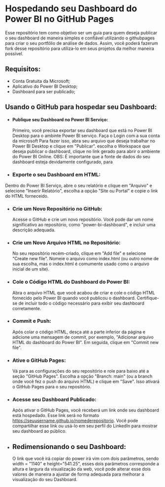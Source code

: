 # Hospedando seu Dashboard do Power BI no GitHub Pages

Esse repositório tem como objetivo ser um guia para quem deseja publicar o seu dashboard de maneira simples e confiável utilizando o githubpages para criar o seu portfólio de análise de dados. Assim, você poderá fazerum fork desse repositório para utiliza-lo em seus projetos da melhor maneira possível.

## Requisitos:
- Conta Gratuita da Microsoft;
- Aplicativo do Power BI Desktop;
- Dashboard para ser publicado;

## Usando o GitHub para hospedar seu Dashboard:

- #### Publique seu Dashboard no Power BI Serviço:
  Primeiro, você precisa exportar seu dashboard que está no Power BI Desktop para o ambinte Power BI serviço. Faça o Login com a sua conta da microsoft Para fazer isso, abra seu arquivo que deseja trabalhar no Power BI Desktop e clique em "Publicar".
  escolha o Workspace que deseja publicar o dashboard, clique no link gerado para abrir o ambiente do Power BI Online.
  OBS: É importante que a fonte de dados do seu dashboard esteja devidamente configurado, para

- ### Exporte o seu Dashboard em HTML:
 Dentro do Power BI Serviço, abre o seu relatório e clique em "Arquivo" e selecione "Inserir Relatório", escolha a opção "Site ou Portal" e copie o link do HTML forneceido.

- ### Crie um Novo Repositório no GitHub:
  Acesse o GitHub e crie um novo repositório. Você pode dar um nome significativo ao repositório, como "power-bi-dashboard", e incluir uma descrição adequada.

- ### Crie um Novo Arquivo HTML no Repositório:
  No seu repositório recém-criado, clique em "Add file" e selecione "Create new file". Nomeie o arquivo como index.html (ou outro nome de sua escolha, mas o index.html é comumente usado como o arquivo inicial de um site).

- ### Cole o Código HTML do Dashboard do Power BI:
  Abra o arquivo HTML que você acabou de criar e cole o código HTML fornecido pelo Power BI quando você publicou o dashboard. Certifique-se de incluir todo o código necessário para exibir seu dashboard corretamente.

- ### Commit e Push:
  Após colar o código HTML, desça até a parte inferior da página e adicione uma mensagem de commit, por exemplo, "Adicionar arquivo HTML do dashboard do Power BI". Em seguida, clique em "Commit new file".

- ### Ative o GitHub Pages:
  Vá para as configurações do seu repositório e role para baixo até a seção "GitHub Pages". Escolha a opção "Branch: main" (ou a branch onde você fez o push do arquivo HTML) e clique em "Save". Isso ativará o GitHub Pages para o seu repositório.

- ### Acesse seu Dashboard Publicado:
  Após ativar o GitHub Pages, você receberá um link onde seu dashboard está hospedado. Esse link será no formato https://seuusername.github.io/nomederepositorio. Você pode compartilhar esse link ou usá-lo em seu perfil do LinkedIn para mostrar seu dashboard ao público.

- ## Redimensionando o seu Dashboard:
  O link que você irá copiar do power irá vim com dois parâmetros, sendo width = "1140" e height="541.25", esses dois parâmetros corresponde a altura e largura da visualização da web, você pode alterar esse dois valores de maneira a ajustar de forma adequada para melhorar a visualização do seu Dashboard.


